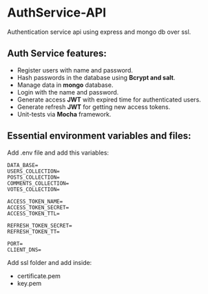 # AuthService-API

Authentication service api using express and mongo db over ssl.

## Auth Service features:

- Register users with name and password.
- Hash passwords in the database using **Bcrypt and salt**.
- Manage data in **mongo** database.
- Login with the name and password.
- Generate access **JWT** with expired time for authenticated users.
- Generate refresh **JWT** for getting new access tokens.
- Unit-tests via **Mocha** framework.

## Essential environment variables and files:

Add .env file and add this variables:
```
DATA_BASE=
USERS_COLLECTION=
POSTS_COLLECTION=
COMMENTS_COLLECTION=
VOTES_COLLECTION=

ACCESS_TOKEN_NAME=
ACCESS_TOKEN_SECRET=
ACCESS_TOKEN_TTL=

REFRESH_TOKEN_SECRET=
REFRESH_TOKEN_TT=

PORT=
CLIENT_DNS=
```
Add ssl folder and add inside:

- certificate.pem
- key.pem
